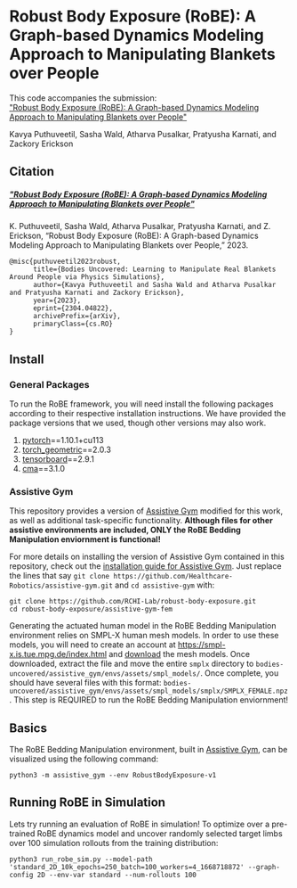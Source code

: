 # Robust Body Exposure (RoBE): A Graph-based Dynamics Modeling Approach to Manipulating Blankets over People

This code accompanies the submission:  
["Robust Body Exposure (RoBE): A Graph-based Dynamics Modeling Approach to Manipulating Blankets over People"](https://arxiv.org/abs/2304.04822)

Kavya Puthuveetil, Sasha Wald, Atharva Pusalkar, Pratyusha Karnati, and Zackory Erickson

## Citation
##### ["Robust Body Exposure (RoBE): A Graph-based Dynamics Modeling Approach to Manipulating Blankets over People"](https://arxiv.org/abs/2304.04822)
K. Puthuveetil, Sasha Wald, Atharva Pusalkar, Pratyusha Karnati, and Z. Erickson, “Robust Body Exposure (RoBE): A Graph-based Dynamics Modeling Approach to Manipulating Blankets over People,” 2023.

```
@misc{puthuveetil2023robust,
      title={Bodies Uncovered: Learning to Manipulate Real Blankets Around People via Physics Simulations}, 
      author={Kavya Puthuveetil and Sasha Wald and Atharva Pusalkar and Pratyusha Karnati and Zackory Erickson},
      year={2023},
      eprint={2304.04822}, 
      archivePrefix={arXiv},
      primaryClass={cs.RO}
}
```

## Install

### General Packages

To run the RoBE framework, you will need install the following packages according to their respective installation instructions. We have provided the package versions that we used, though other versions may also work.
1. [pytorch](https://pytorch.org/get-started/previous-versions/#v1101)==1.10.1+cu113
2. [torch_geometric](https://pytorch-geometric.readthedocs.io/en/latest/install/installation.html)==2.0.3
3. [tensorboard](https://pytorch.org/tutorials/recipes/recipes/tensorboard_with_pytorch.html)==2.9.1
4. [cma](https://github.com/CMA-ES/pycma)==3.1.0


### Assistive Gym

This repository provides a version of [Assistive Gym](https://github.com/Healthcare-Robotics/assistive-gym) modified for this work, as well as additional task-specific functionality. **Although files for other assistive environments are included, ONLY the RoBE Bedding Manipulation enviornment is functional!**

For more details on installing the version of Assistive Gym contained in this repository, check out the [installation guide for Assistive Gym](https://github.com/Healthcare-Robotics/assistive-gym/wiki/1.-Install). Just replace the lines that say `git clone https://github.com/Healthcare-Robotics/assistive-gym.git` and `cd assistive-gym` with:
```
git clone https://github.com/RCHI-Lab/robust-body-exposure.git
cd robust-body-exposure/assistive-gym-fem
```
Generating the actuated human model in the RoBE Bedding Manipulation environment relies on SMPL-X human mesh models. In order to use these models, you will need to create an account at https://smpl-x.is.tue.mpg.de/index.html and [download](https://smpl-x.is.tue.mpg.de/download.php) the mesh models. Once downloaded, extract the file and move the entire `smplx` directory to `bodies-uncovered/assistive_gym/envs/assets/smpl_models/`. Once complete, you should have several files with this format: `bodies-uncovered/assistive_gym/envs/assets/smpl_models/smplx/SMPLX_FEMALE.npz`. This step is REQUIRED to run the RoBE Bedding Manipulation enviornment!

## Basics
The RoBE Bedding Manipulation environment, built in [Assistive Gym](https://github.com/Healthcare-Robotics/assistive-gym), can be visualized using the following command:
```
python3 -m assistive_gym --env RobustBodyExposure-v1
```

## Running RoBE in Simulation

Lets try running an evaluation of RoBE in simulation! To optimize over a pre-trained RoBE dynamics model and uncover randomly selected target limbs over 100 simulation rollouts from the training distribution:
```
python3 run_robe_sim.py --model-path 'standard_2D_10k_epochs=250_batch=100_workers=4_1668718872' --graph-config 2D --env-var standard --num-rollouts 100
```






